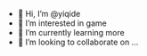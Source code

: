 - 👋 Hi, I’m @yiqide
- 👀 I’m interested in game
- 🌱 I’m currently learning more
- 💞️ I’m looking to collaborate on ...
<!---
yiqide/yiqide is a ✨ special ✨ repository because its `README.md` (this file) appears on your GitHub profile.
You can click the Preview link to take a look at your changes.
--->
